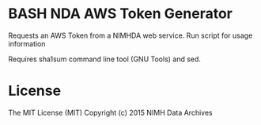 BASH NDA AWS Token Generator
============================
Requests an AWS Token from a NIMHDA web service. Run script for usage information
 
Requires sha1sum command line tool (GNU Tools) and sed.

# License

The MIT License (MIT)
Copyright (c) 2015 NIMH Data Archives
